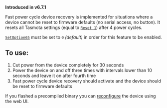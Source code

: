 **Introduced in v6.7.1**

Fast power cycle device recovery is implemented for situations where a device cannot be reset to firmware defaults (no serial access, no button). It resets all Tasmota settings (equal to [`Reset 1`](Commands#reset)) after 4 power cycles.

[`SetOption65`](Commands#setoption65) must be set to `0` *(default)* in order for this feature to be enabled.

## To use:
1. Cut power from the device completely for 30 seconds
2. Power the device on and off three times with intervals lower than 10 seconds and leave it on after fourth time
3. Fast power cycle device recovery should activate and the device should be reset to firmware defaults

If you flashed a precompiled binary you can [reconfigure](Getting-Started#initial-configuration) the device using the web UI.
